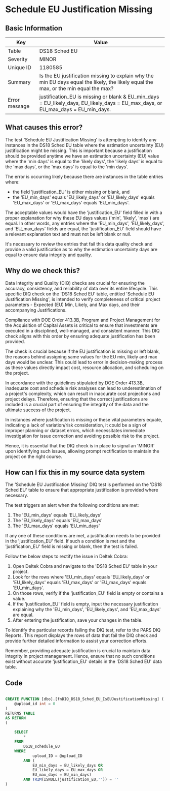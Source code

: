 # Schedule EU Justification Missing

## Basic Information
| Key         | Value          |
|-------------|----------------|
| Table       | DS18 Sched EU |
| Severity    | MINOR |
| Unique ID   | 1180585   |
| Summary     | Is the EU justification missing to explain why the min EU days equal the likely, the likely equal the max, or the min equal the max? |
| Error message | justification_EU is missing or blank & EU_min_days = EU_likely_days, EU_likely_days = EU_max_days, or EU_max_days = EU_min_days. |

## What causes this error?

The test 'Schedule EU Justification Missing' is attempting to identify any instances in the DS18 Sched EU table where the estimation uncertainty (EU) justification might be missing. This is important because a justification should be provided anytime we have an estimation uncertainty (EU) value where the 'min days' is equal to the 'likely days', the 'likely days' is equal to the 'max days', or the 'max days' is equal to the 'min days'. 

The error is occurring likely because there are instances in the table entries where:
- the field 'justification_EU' is either missing or blank, and
- the 'EU_min_days' equals 'EU_likely_days' or 'EU_likely_days' equals 'EU_max_days' or 'EU_max_days' equals 'EU_min_days'.

The acceptable values would have the 'justification_EU' field filled in with a proper explanation for why these EU days values ('min', 'likely', 'max') are equal. In other words, any entries where the 'EU_min_days', 'EU_likely_days', and 'EU_max_days' fields are equal, the 'justification_EU' field should have a relevant explanation text and must not be left blank or null. 

It's necessary to review the entries that fail this data quality check and provide a valid justification as to why the estimation uncertainty days are equal to ensure data integrity and quality.
## Why do we check this?

Data Integrity and Quality (DIQ) checks are crucial for ensuring the accuracy, consistency, and reliability of data over its entire lifecycle. This specific DIQ check on the 'DS18 Sched EU' table, entitled 'Schedule EU Justification Missing', is intended to verify completeness of critical project parameters - Expected (EU) Min, Likely, and Max days, and their accompanying Justifications. 

Compliance with DOE Order 413.3B, Program and Project Management for the Acquisition of Capital Assets is critical to ensure that investments are executed in a disciplined, well-managed, and consistent manner. This DIQ check aligns with this order by ensuring adequate justification has been provided.

The check is crucial because if the EU justification is missing or left blank, the reasons behind assigning same values for the EU min, likely and max days would be unclear. This could lead to error in decision-making process as these values directly impact cost, resource allocation, and scheduling on the project.

In accordance with the guidelines stipulated by DOE Order 413.3B, inadequate cost and schedule risk analyses can lead to underestimation of a project's complexity, which can result in inaccurate cost projections and project delays. Therefore, ensuring that the correct justifications are included is a crucial part of ensuring the integrity of the data and the ultimate success of the project.

In instances where justification is missing or these vital parameters equate, indicating a lack of variation/risk consideration, it could be a sign of improper planning or dataset errors, which necessitates immediate investigation for issue correction and avoiding possible risk to the project. 

Hence, it is essential that the DIQ check is in place to signal an 'MINOR' upon identifying such issues, allowing prompt rectification to maintain the project on the right course.
## How can I fix this in my source data system

The 'Schedule EU Justification Missing' DIQ test is performed on the 'DS18 Sched EU' table to ensure that appropriate justification is provided where necessary.

The test triggers an alert when the following conditions are met:
1. The 'EU_min_days' equals 'EU_likely_days'
2. The 'EU_likely_days' equals 'EU_max_days' 
3. The 'EU_max_days' equals 'EU_min_days' 

If any one of these conditions are met, a justification needs to be provided in the 'justification_EU' field. If such a condition is met and the 'justification_EU' field is missing or blank, then the test is failed.

Follow the below steps to rectify the issue in Deltek Cobra:

1. Open Deltek Cobra and navigate to the 'DS18 Sched EU' table in your project.
2. Look for the rows where 'EU_min_days' equals 'EU_likely_days' or 'EU_likely_days' equals 'EU_max_days' or 'EU_max_days' equals 'EU_min_days'.
3. On those rows, verify if the 'justification_EU' field is empty or contains a value.
4. If the 'justification_EU' field is empty, input the necessary justification explaining why the 'EU_min_days', 'EU_likely_days', and 'EU_max_days' are equal.
5. After entering the justification, save your changes in the table.

To identify the particular records failing the DIQ test, refer to the PARS DIQ Reports. This report displays the rows of data that fail the DIQ check and provide further detailed information to assist your correction efforts.

Remember, providing adequate justification is crucial to maintain data integrity in project management. Hence, ensure that no such conditions exist without accurate 'justification_EU' details in the 'DS18 Sched EU' data table.
## Code

```sql

CREATE FUNCTION [dbo].[fnDIQ_DS18_Sched_EU_IsEUJustificationMissing] (
	@upload_id int = 0
)
RETURNS TABLE
AS RETURN
(
	
	SELECT 
		*
	FROM 
		DS18_schedule_EU
	WHERE 
			upload_ID = @upload_ID
		AND (
			EU_min_days = EU_likely_days OR 
			EU_likely_days = EU_max_days OR 
			EU_max_days = EU_min_days) 
		AND TRIM(ISNULL(justification_EU,'')) = ''
)
```
